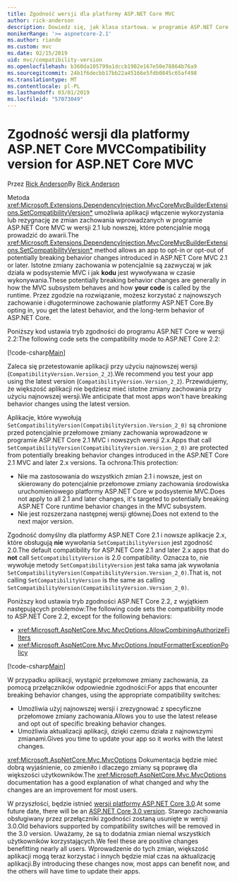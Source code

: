 ```yaml
---
title: Zgodność wersji dla platformy ASP.NET Core MVC
author: rick-anderson
description: Dowiedz się, jak klasa startowa. w programie ASP.NET Core umożliwia skonfigurowanie usług i potok żądań aplikacji.
monikerRange: '>= aspnetcore-2.1'
ms.author: riande
ms.custom: mvc
ms.date: 02/15/2019
uid: mvc/compatibility-version
ms.openlocfilehash: b360da105799a1dccb1902e167e50e78864b76a9
ms.sourcegitcommit: 24b1f6decbb17bb22a45166e5fdb0845c65af498
ms.translationtype: MT
ms.contentlocale: pl-PL
ms.lasthandoff: 03/01/2019
ms.locfileid: "57073049"
---
```

# <a name="compatibility-version-for-aspnet-core-mvc"></a><span data-ttu-id="1112f-103">Zgodność wersji dla platformy ASP.NET Core MVC</span><span class="sxs-lookup"><span data-stu-id="1112f-103">Compatibility version for ASP.NET Core MVC</span></span>

<span data-ttu-id="1112f-104">Przez [Rick Anderson](https://twitter.com/RickAndMSFT)</span><span class="sxs-lookup"><span data-stu-id="1112f-104">By [Rick Anderson](https://twitter.com/RickAndMSFT)</span></span>

<span data-ttu-id="1112f-105">Metoda <xref:Microsoft.Extensions.DependencyInjection.MvcCoreMvcBuilderExtensions.SetCompatibilityVersion*> umożliwia aplikacji włączenie wykorzystania lub rezygnację ze zmian zachowania wprowadzanych w programie ASP.NET Core MVC w wersji 2.1 lub nowszej, które potencjalnie mogą prowadzić do awarii.</span><span class="sxs-lookup"><span data-stu-id="1112f-105">The <xref:Microsoft.Extensions.DependencyInjection.MvcCoreMvcBuilderExtensions.SetCompatibilityVersion*> method allows an app to opt-in or opt-out of potentially breaking behavior changes introduced in ASP.NET Core MVC 2.1 or later.</span></span> <span data-ttu-id="1112f-106">Istotne zmiany zachowania w potencjalnie są zazwyczaj w jak działa w podsystemie MVC i jak **kodu** jest wywoływana w czasie wykonywania.</span><span class="sxs-lookup"><span data-stu-id="1112f-106">These potentially breaking behavior changes are generally in how the MVC subsystem behaves and how **your code** is called by the runtime.</span></span> <span data-ttu-id="1112f-107">Przez zgodzie na rozwiązanie, możesz korzystać z najnowszych zachowanie i długoterminowe zachowanie platformy ASP.NET Core.</span><span class="sxs-lookup"><span data-stu-id="1112f-107">By opting in, you get the latest behavior, and the long-term behavior of ASP.NET Core.</span></span>

<span data-ttu-id="1112f-108">Poniższy kod ustawia tryb zgodności do programu ASP.NET Core w wersji 2.2:</span><span class="sxs-lookup"><span data-stu-id="1112f-108">The following code sets the compatibility mode to ASP.NET Core 2.2:</span></span>

[!code-csharp[Main](compatibility-version/samples/2.x/CompatibilityVersionSample/Startup.cs?name=snippet1)]

<span data-ttu-id="1112f-109">Zaleca się przetestowanie aplikacji przy użyciu najnowszej wersji (`CompatibilityVersion.Version_2_2`).</span><span class="sxs-lookup"><span data-stu-id="1112f-109">We recommend you test your app using the latest version (`CompatibilityVersion.Version_2_2`).</span></span> <span data-ttu-id="1112f-110">Przewidujemy, że większość aplikacji nie będziesz mieć istotne zmiany zachowania przy użyciu najnowszej wersji.</span><span class="sxs-lookup"><span data-stu-id="1112f-110">We anticipate that most apps won't have breaking behavior changes using the latest version.</span></span>

<span data-ttu-id="1112f-111">Aplikacje, które wywołują `SetCompatibilityVersion(CompatibilityVersion.Version_2_0)` są chronione przed potencjalnie przełomowe zmiany zachowania wprowadzone w programie ASP.NET Core 2.1 MVC i nowszych wersji 2.x.</span><span class="sxs-lookup"><span data-stu-id="1112f-111">Apps that call `SetCompatibilityVersion(CompatibilityVersion.Version_2_0)` are protected from potentially breaking behavior changes introduced in the ASP.NET Core 2.1 MVC and later 2.x versions.</span></span> <span data-ttu-id="1112f-112">Ta ochrona:</span><span class="sxs-lookup"><span data-stu-id="1112f-112">This protection:</span></span>

* <span data-ttu-id="1112f-113">Nie ma zastosowania do wszystkich zmian 2.1 i nowsze, jest on skierowany do potencjalnie przełomowe zmiany zachowania środowiska uruchomieniowego platformy ASP.NET Core w podsystemie MVC.</span><span class="sxs-lookup"><span data-stu-id="1112f-113">Does not apply to all 2.1 and later changes, it's targeted to potentially breaking ASP.NET Core runtime behavior changes in the MVC subsystem.</span></span>
* <span data-ttu-id="1112f-114">Nie jest rozszerzana następnej wersji głównej.</span><span class="sxs-lookup"><span data-stu-id="1112f-114">Does not extend to the next major version.</span></span>

<span data-ttu-id="1112f-115">Zgodność domyślny dla platformy ASP.NET Core 2.1 i nowsze aplikacje 2.x, które obsługują **nie** wywołania `SetCompatibilityVersion` jest zgodność 2.0.</span><span class="sxs-lookup"><span data-stu-id="1112f-115">The default compatibility for ASP.NET Core 2.1 and later 2.x apps that do **not** call `SetCompatibilityVersion` is 2.0 compatibility.</span></span> <span data-ttu-id="1112f-116">Oznacza to, nie wywołuje metody `SetCompatibilityVersion` jest taka sama jak wywołania `SetCompatibilityVersion(CompatibilityVersion.Version_2_0)`.</span><span class="sxs-lookup"><span data-stu-id="1112f-116">That is, not calling `SetCompatibilityVersion` is the same as calling `SetCompatibilityVersion(CompatibilityVersion.Version_2_0)`.</span></span>

<span data-ttu-id="1112f-117">Poniższy kod ustawia tryb zgodności ASP.NET Core 2.2, z wyjątkiem następujących problemów:</span><span class="sxs-lookup"><span data-stu-id="1112f-117">The following code sets the compatibility mode to ASP.NET Core 2.2, except for the following behaviors:</span></span>

* <xref:Microsoft.AspNetCore.Mvc.MvcOptions.AllowCombiningAuthorizeFilters>
* <xref:Microsoft.AspNetCore.Mvc.MvcOptions.InputFormatterExceptionPolicy>

[!code-csharp[Main](compatibility-version/samples/2.x/CompatibilityVersionSample/Startup2.cs?name=snippet1)]

<span data-ttu-id="1112f-118">W przypadku aplikacji, wystąpić przełomowe zmiany zachowania, za pomocą przełączników odpowiednie zgodności:</span><span class="sxs-lookup"><span data-stu-id="1112f-118">For apps that encounter breaking behavior changes, using the appropriate compatibility switches:</span></span>

* <span data-ttu-id="1112f-119">Umożliwia użyj najnowszej wersji i zrezygnować z specyficzne przełomowe zmiany zachowania.</span><span class="sxs-lookup"><span data-stu-id="1112f-119">Allows you to use the latest release and opt out of specific breaking behavior changes.</span></span>
* <span data-ttu-id="1112f-120">Umożliwia aktualizacji aplikacji, dzięki czemu działa z najnowszymi zmianami.</span><span class="sxs-lookup"><span data-stu-id="1112f-120">Gives you time to update your app so it works with the latest changes.</span></span>

<span data-ttu-id="1112f-121"><xref:Microsoft.AspNetCore.Mvc.MvcOptions> Dokumentacja będzie mieć dobrą wyjaśnienie, co zmieniło i dlaczego zmiany są poprawę dla większości użytkowników.</span><span class="sxs-lookup"><span data-stu-id="1112f-121">The <xref:Microsoft.AspNetCore.Mvc.MvcOptions> documentation has a good explanation of what changed and why the changes are an improvement for most users.</span></span>

<span data-ttu-id="1112f-122">W przyszłości, będzie istnieć [wersji platformy ASP.NET Core 3.0](https://github.com/aspnet/Home/wiki/Roadmap).</span><span class="sxs-lookup"><span data-stu-id="1112f-122">At some future date, there will be an [ASP.NET Core 3.0 version](https://github.com/aspnet/Home/wiki/Roadmap).</span></span> <span data-ttu-id="1112f-123">Starego zachowania obsługiwany przez przełączniki zgodności zostaną usunięte w wersji 3.0.</span><span class="sxs-lookup"><span data-stu-id="1112f-123">Old behaviors supported by compatibility switches will be removed in the 3.0 version.</span></span> <span data-ttu-id="1112f-124">Uważamy, że są to dodatnia zmian niemal wszystkich użytkowników korzystających.</span><span class="sxs-lookup"><span data-stu-id="1112f-124">We feel these are positive changes benefitting nearly all users.</span></span> <span data-ttu-id="1112f-125">Wprowadzenie do tych zmian, większość aplikacji mogą teraz korzystać i innych będzie miał czas na aktualizację aplikacji.</span><span class="sxs-lookup"><span data-stu-id="1112f-125">By introducing these changes now, most apps can benefit now, and the others will have time to update their apps.</span></span>
